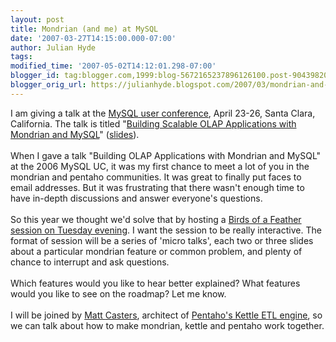 ```yaml
---
layout: post
title: Mondrian (and me) at MySQL
date: '2007-03-27T14:15:00.000-07:00'
author: Julian Hyde
tags: 
modified_time: '2007-05-02T14:12:01.298-07:00'
blogger_id: tag:blogger.com,1999:blog-5672165237896126100.post-9043982094121287083
blogger_orig_url: https://julianhyde.blogspot.com/2007/03/mondrian-and-me-at-mysql.html
---
```


<span style="width: 500px;"><span style="">I am giving a talk at the <a href="http://www.mysqlconf.com/"><span class="hl">MySQL</span> user conference</a>, April 23-26, Santa Clara, California. The talk is titled "<a href="http://www.mysqlconf.com/cs/mysqluc2007/view/e_sess/10631">Building Scalable OLAP Applications with Mondrian and <span class="hl">MySQL</span></a>" (<a href="http://www.hydromatic.net/mondrian_mysqluc2007.ppt">slides</a>).<br /><br />When I gave a talk "Building OLAP Applications with Mondrian and <span class="hl">MySQL</span>" at the 2006 <span class="hl">MySQL</span> UC, it was my first chance to meet a lot of you in the mondrian and pentaho communities. It was great to finally put faces to email addresses. But it was frustrating that there wasn't enough time to have in-depth discussions and answer everyone's questions.<br /><br />So this year we thought we'd solve that by hosting a <a href="http://www.mysqlconf.com/cs/mysqluc2007/view/e_sess/13801"><span class="hl">Birds</span> of a <span class="hl">Feather</span> session on Tuesday evening</a>. I want the session to be really interactive. The format of session will be a series of 'micro talks', each two or three slides about a particular mondrian feature or common problem, and plenty of chance to interrupt and ask questions.<br /><br />Which features would you like to hear better explained? What features would you like to see on the roadmap?  Let me know.<br /><br />I will be joined by <a href="http://www.ibridge.be/">Matt <span class="hl">Casters</span></a>,  architect of <a href="http://kettle.pentaho.org/">Pentaho's Kettle ETL engine</a>, so we can talk about how to make mondrian, kettle and pentaho work together.</span></span>